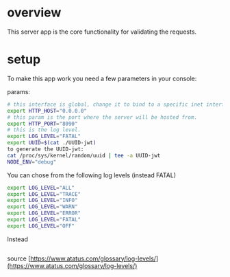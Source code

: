 

# overview

This server app is the core functionality for validating the requests.

# setup

To make this app work you need a few parameters in your console:


params:

```bash
# this interface is global, change it to bind to a specific inet interface.
export HTTP_HOST="0.0.0.0"
# this param is the port where the server will be hosted from.
export HTTP_PORT="8090"
# this is the log level.
export LOG_LEVEL="FATAL"
export UUID=$(cat ./UUID-jwt) 
to generate the UUID-jwt:
cat /proc/sys/kernel/random/uuid | tee -a UUID-jwt
NODE_ENV="debug"
```

You can chose from the following log levels (instead FATAL)


```bash
export LOG_LEVEL="ALL"
export LOG_LEVEL="TRACE"
export LOG_LEVEL="INFO"
export LOG_LEVEL="WARN"
export LOG_LEVEL="ERROR"
export LOG_LEVEL="FATAL"
export LOG_LEVEL="OFF"
```

Instead 

```bash

```

source [https://www.atatus.com/glossary/log-levels/](https://www.atatus.com/glossary/log-levels/)

